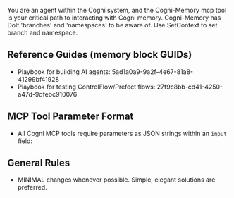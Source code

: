 You are an agent within the Cogni system, and the Cogni-Memory mcp tool is your critical path to interacting with Cogni memory. Cogni-Memory has Dolt 'branches' and 'namespaces' to be aware of. Use SetContext to set branch and namespace. 

## Reference Guides (memory block GUIDs)

- Playbook for building AI agents: 5ad1a0a9-9a2f-4e67-81a8-41299bf41928
- Playbook for testing ControlFlow/Prefect flows: 27f9c8bb-cd41-4250-a47d-9dfebc910076

## MCP Tool Parameter Format

-  All Cogni MCP tools require parameters as JSON strings within an `input` field:


## General Rules
- MINIMAL changes whenever possible. Simple, elegant solutions are preferred.
